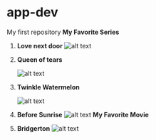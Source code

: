 # app-dev
My first repository
**My Favorite Series**
1. **Love next door**
   ![alt text](https://m.media-amazon.com/images/M/MV5BMjRkYTRjMGQtZTVmOC00MDBmLWFjMzgtNDBmYjQ4MDk3MmFhXkEyXkFqcGc@._V1_.jpg)
   
3. **Queen of tears**
   
   ![alt text](https://th.bing.com/th/id/OIP.Mxs4ZECnR2c9z2Ub3WVqBwHaLG?rs=1&pid=ImgDetMain)
5. **Twinkle Watermelon**
   
   ![alt text](https://imgeng.jagran.com/images/2023/nov/TwinklingWatermelon1699898756848.jpg)
   
7. **Before Sunrise**
   ![alt text](https://flxt.tmsimg.com/assets/p16390_p_v13_aw.jpg)
**My Favorite Movie**
1. **Bridgerton**
   ![alt text](https://wwd.com/wp-content/uploads/2022/03/FM2lbTuUYAENuNc.jpeg?w=1024)
